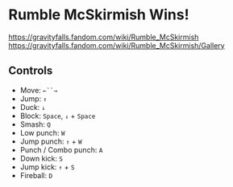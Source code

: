 # Rumble McSkirmish Wins!

https://gravityfalls.fandom.com/wiki/Rumble_McSkirmish
https://gravityfalls.fandom.com/wiki/Rumble_McSkirmish/Gallery

## Controls

* Move: `←``→`
* Jump: `↑`
* Duck: `↓`
* Block: `Space`, `↓` + `Space`
* Smash: `Q`
* Low punch: `W`
* Jump punch: `↑` + `W`
* Punch / Combo punch: `A`
* Down kick: `S`
* Jump kick: `↑` + `S`
* Fireball: `D`

